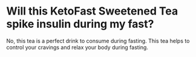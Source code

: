 # Will this KetoFast Sweetened Tea spike insulin during my fast?

No, this tea is a perfect drink to consume during fasting. This tea helps to control your cravings and relax your body during fasting.